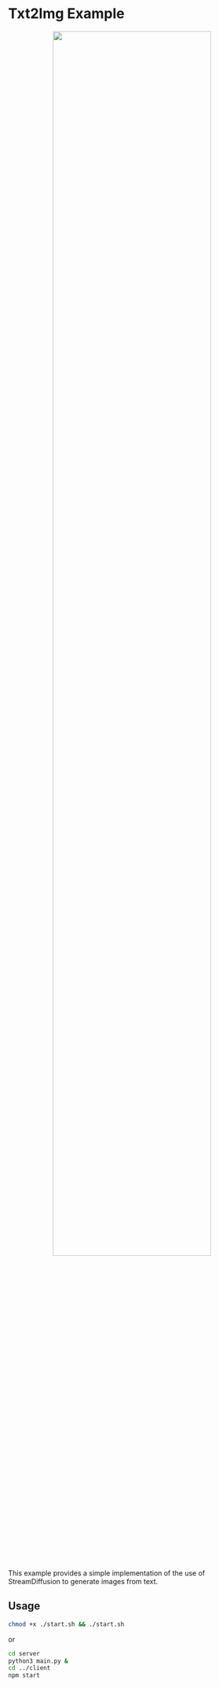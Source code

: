 # Txt2Img Example

<p align="center">
  <img src="./assets/output.gif" width=80%>
</p>

This example provides a simple implementation of the use of StreamDiffusion to generate images from text.

## Usage

```bash
chmod +x ./start.sh && ./start.sh
```

or

```bash
cd server
python3 main.py &
cd ../client
npm start
```
